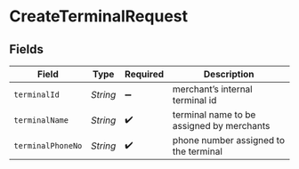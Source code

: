 # CreateTerminalRequest


## Fields

| Field                                     | Type                                      | Required                                  | Description                               |
| ----------------------------------------- | ----------------------------------------- | ----------------------------------------- | ----------------------------------------- |
| `terminalId`                              | *String*                                  | :heavy_minus_sign:                        | merchant’s internal terminal id           |
| `terminalName`                            | *String*                                  | :heavy_check_mark:                        | terminal name to be assigned by merchants |
| `terminalPhoneNo`                         | *String*                                  | :heavy_check_mark:                        | phone number assigned to the terminal     |